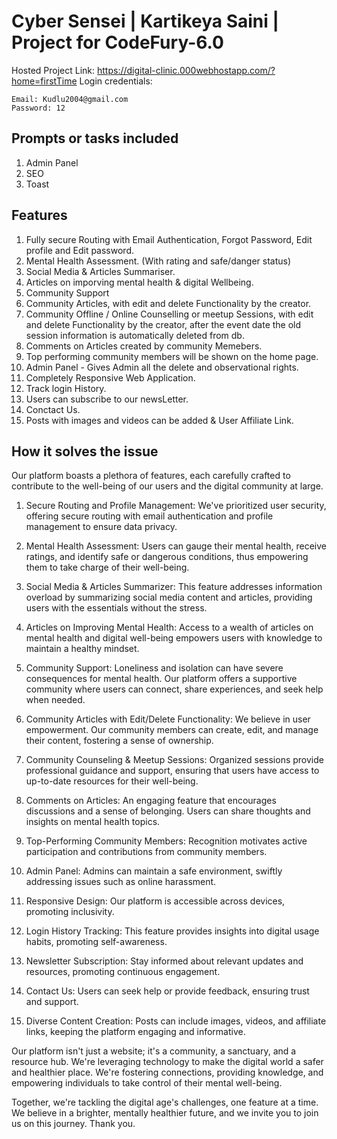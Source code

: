 # Cyber Sensei | Kartikeya Saini | Project for CodeFury-6.0

Hosted Project Link: https://digital-clinic.000webhostapp.com/?home=firstTime
Login credentials: 
```
Email: Kudlu2004@gmail.com
Password: 12
```

## Prompts or tasks included 
1. Admin Panel
2. SEO
3. Toast

## Features
1. Fully secure Routing with Email Authentication, Forgot Password, Edit profile and Edit password.
2. Mental Health Assessment. (With rating and safe/danger status)
3. Social Media & Articles Summariser.
4. Articles on imporving mental health & digital Wellbeing.
5. Community Support
6. Community Articles, with edit and delete Functionality by the creator.
7. Community Offline / Online Counselling or meetup Sessions, with edit and delete Functionality by the creator, after the event date the old session information is automatically deleted from db.
8. Comments on Articles created by community Memebers.
9. Top performing community members will be shown on the home page.
10. Admin Panel - Gives Admin all the delete and observational rights.
11. Completely Responsive Web Application.
12. Track login History.
13. Users can subscribe to our newsLetter.
14. Conctact Us.
15. Posts with images and videos can be added & User Affiliate Link.


## How it solves the issue
Our platform boasts a plethora of features, each carefully crafted to contribute to the well-being of our users and the digital community at large.

1. Secure Routing and Profile Management: We've prioritized user security, offering secure routing with email authentication and profile management to ensure data privacy.

2. Mental Health Assessment: Users can gauge their mental health, receive ratings, and identify safe or dangerous conditions, thus empowering them to take charge of their well-being.

3. Social Media & Articles Summarizer: This feature addresses information overload by summarizing social media content and articles, providing users with the essentials without the stress.

4. Articles on Improving Mental Health: Access to a wealth of articles on mental health and digital well-being empowers users with knowledge to maintain a healthy mindset.

5. Community Support: Loneliness and isolation can have severe consequences for mental health. Our platform offers a supportive community where users can connect, share experiences, and seek help when needed.

6. Community Articles with Edit/Delete Functionality: We believe in user empowerment. Our community members can create, edit, and manage their content, fostering a sense of ownership.

7. Community Counseling & Meetup Sessions: Organized sessions provide professional guidance and support, ensuring that users have access to up-to-date resources for their well-being.

8. Comments on Articles: An engaging feature that encourages discussions and a sense of belonging. Users can share thoughts and insights on mental health topics.

9. Top-Performing Community Members: Recognition motivates active participation and contributions from community members.

10. Admin Panel: Admins can maintain a safe environment, swiftly addressing issues such as online harassment.

11. Responsive Design: Our platform is accessible across devices, promoting inclusivity.

12. Login History Tracking: This feature provides insights into digital usage habits, promoting self-awareness.

13. Newsletter Subscription: Stay informed about relevant updates and resources, promoting continuous engagement.

14. Contact Us: Users can seek help or provide feedback, ensuring trust and support.

15. Diverse Content Creation: Posts can include images, videos, and affiliate links, keeping the platform engaging and informative.

Our platform isn't just a website; it's a community, a sanctuary, and a resource hub. We're leveraging technology to make the digital world a safer and healthier place. We're fostering connections, providing knowledge, and empowering individuals to take control of their mental well-being.

Together, we're tackling the digital age's challenges, one feature at a time. We believe in a brighter, mentally healthier future, and we invite you to join us on this journey. Thank you.




